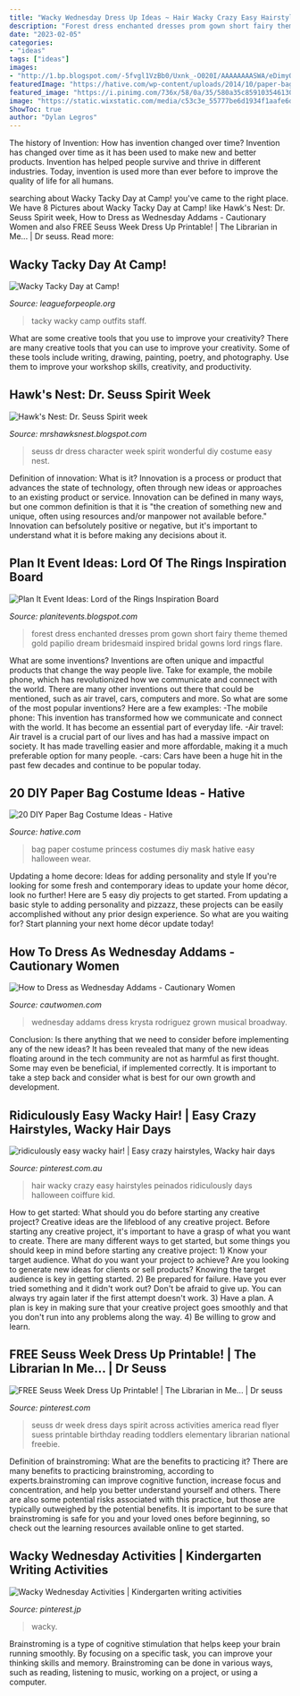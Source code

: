```yaml
---
title: "Wacky Wednesday Dress Up Ideas ~ Hair Wacky Crazy Easy Hairstyles Peinados Ridiculously Days Halloween Coiffure Kid"
description: "Forest dress enchanted dresses prom gown short fairy theme themed gold papilio dream bridesmaid inspired bridal gowns lord rings flare"
date: "2023-02-05"
categories:
- "ideas"
tags: ["ideas"]
images:
- "http://1.bp.blogspot.com/-5fvgl1VzBb0/Uxnk_-O020I/AAAAAAAASWA/eDimyQ6ek3M/s1600/dr+seuss+week+3.jpg"
featuredImage: "https://hative.com/wp-content/uploads/2014/10/paper-bag-costume-ideas/19-paper-bag-princess.jpg"
featured_image: "https://i.pinimg.com/736x/58/0a/35/580a35c859103546130e03fc7dcf3d1c.jpg"
image: "https://static.wixstatic.com/media/c53c3e_55777be6d1934f1aafe6dd1ea72cd76a~mv2_d_3289_4844_s_4_2.jpg/v1/fit/w_1000,h_1000,al_c,q_80/file.png"
ShowToc: true
author: "Dylan Legros"
---
```



The history of Invention: How has invention changed over time?
Invention has changed over time as it has been used to make new and better products. Invention has helped people survive and thrive in different industries. Today, invention is used more than ever before to improve the quality of life for all humans.

	

		
searching about Wacky Tacky Day at Camp! you've came to the right place. We have 8 Pictures about Wacky Tacky Day at Camp! like Hawk&#039;s Nest: Dr. Seuss Spirit week, How to Dress as Wednesday Addams - Cautionary Women and also FREE Seuss Week Dress Up Printable! | The Librarian in Me... | Dr seuss. Read more:
		
    
## Wacky Tacky Day At Camp!

<img loading=lazy src="https://static.wixstatic.com/media/c53c3e_55777be6d1934f1aafe6dd1ea72cd76a~mv2_d_3289_4844_s_4_2.jpg/v1/fit/w_1000,h_1000,al_c,q_80/file.png" onerror="this.onerror=null;this.src='https://tse3.mm.bing.net/th?id=OIP.QmuUHXhFehPpTdtshMJOBgHaK6&amp;pid=15.1';" alt="Wacky Tacky Day at Camp!">

_Source: leagueforpeople.org_

>tacky wacky camp outfits staff. 

	

What are some creative tools that you use to improve your creativity?
There are many creative tools that you can use to improve your creativity. Some of these tools include writing, drawing, painting, poetry, and photography. Use them to improve your workshop skills, creativity, and productivity.

    
## Hawk&#039;s Nest: Dr. Seuss Spirit Week

<img loading=lazy src="http://1.bp.blogspot.com/-5fvgl1VzBb0/Uxnk_-O020I/AAAAAAAASWA/eDimyQ6ek3M/s1600/dr+seuss+week+3.jpg" onerror="this.onerror=null;this.src='https://tse3.mm.bing.net/th?id=OIP.Qh3gI6XzH-rgLN04LhZDTAHaJ6&amp;pid=15.1';" alt="Hawk&#039;s Nest: Dr. Seuss Spirit week">

_Source: mrshawksnest.blogspot.com_

>seuss dr dress character week spirit wonderful diy costume easy nest. 

	

Definition of innovation: What is it?
Innovation is a process or product that advances the state of technology, often through new ideas or approaches to an existing product or service. Innovation can be defined in many ways, but one common definition is that it is "the creation of something new and unique, often using resources and/or manpower not available before." 
Innovation can befsolutely positive or negative, but it's important to understand what it is before making any decisions about it.

    
## Plan It Event Ideas: Lord Of The Rings Inspiration Board

<img loading=lazy src="http://www.weddinginspirasi.com/wp-content/uploads/2011/01/2011-forest-wedding-dress-papilio.jpg" onerror="this.onerror=null;this.src='https://tse4.mm.bing.net/th?id=OIP.JylloUrJ0GPajUXqax6ABAHaJ4&amp;pid=15.1';" alt="Plan It Event Ideas: Lord of the Rings Inspiration Board">

_Source: planitevents.blogspot.com_

>forest dress enchanted dresses prom gown short fairy theme themed gold papilio dream bridesmaid inspired bridal gowns lord rings flare. 

	

What are some inventions?
Inventions are often unique and impactful products that change the way people live. Take for example, the mobile phone, which has revolutionized how we communicate and connect with the world. There are many other inventions out there that could be mentioned, such as air travel, cars, computers and more. So what are some of the most popular inventions? Here are a few examples: 
-The mobile phone: This invention has transformed how we communicate and connect with the world. It has become an essential part of everyday life. 
-Air travel: Air travel is a crucial part of our lives and has had a massive impact on society. It has made travelling easier and more affordable, making it a much preferable option for many people. 
-cars: Cars have been a huge hit in the past few decades and continue to be popular today.

    
## 20 DIY Paper Bag Costume Ideas - Hative

<img loading=lazy src="https://hative.com/wp-content/uploads/2014/10/paper-bag-costume-ideas/19-paper-bag-princess.jpg" onerror="this.onerror=null;this.src='https://tse1.mm.bing.net/th?id=OIP.TOSh5LS-WSq5fPjx4NZtuAHaJ4&amp;pid=15.1';" alt="20 DIY Paper Bag Costume Ideas - Hative">

_Source: hative.com_

>bag paper costume princess costumes diy mask hative easy halloween wear. 

	

Updating a home decore: Ideas for adding personality and style
If you're looking for some fresh and contemporary ideas to update your home décor, look no further! Here are 5 easy diy projects to get started. From updating a basic style to adding personality and pizzazz, these projects can be easily accomplished without any prior design experience. So what are you waiting for? Start planning your next home décor update today!

    
## How To Dress As Wednesday Addams - Cautionary Women

<img loading=lazy src="http://2.bp.blogspot.com/-AKTe49dmwko/UmaR2Xmwd4I/AAAAAAAAAnc/TiSWCAtRz6M/s320/wedKrystaRodriguez.jpeg" onerror="this.onerror=null;this.src='https://tse1.mm.bing.net/th?id=OIP.1Mok774WktziEgrrqovriQAAAA&amp;pid=15.1';" alt="How to Dress as Wednesday Addams - Cautionary Women">

_Source: cautwomen.com_

>wednesday addams dress krysta rodriguez grown musical broadway. 

	

Conclusion: Is there anything that we need to consider before implementing any of the new ideas?
It has been revealed that many of the new ideas floating around in the tech community are not as harmful as first thought. Some may even be beneficial, if implemented correctly. It is important to take a step back and consider what is best for our own growth and development.

    
## Ridiculously Easy Wacky Hair! | Easy Crazy Hairstyles, Wacky Hair Days

<img loading=lazy src="https://i.pinimg.com/736x/73/e4/a4/73e4a4760e9cb957d2fd75de2285176c--waky-hair-day-ideas-for-kids-easy-wacky-hair-day-ideas.jpg" onerror="this.onerror=null;this.src='https://tse1.mm.bing.net/th?id=OIP.typXFOdsUBpQbAYSSghVlgHaNL&amp;pid=15.1';" alt="ridiculously easy wacky hair! | Easy crazy hairstyles, Wacky hair days">

_Source: pinterest.com.au_

>hair wacky crazy easy hairstyles peinados ridiculously days halloween coiffure kid. 

	

How to get started: What should you do before starting any creative project?
Creative ideas are the lifeblood of any creative project. Before starting any creative project, it's important to have a grasp of what you want to create. There are many different ways to get started, but some things you should keep in mind before starting any creative project: 1) Know your target audience. What do you want your project to achieve? Are you looking to generate new ideas for clients or sell products? Knowing the target audience is key in getting started. 2) Be prepared for failure. Have you ever tried something and it didn't work out? Don't be afraid to give up. You can always try again later if the first attempt doesn't work. 3) Have a plan. A plan is key in making sure that your creative project goes smoothly and that you don't run into any problems along the way. 4) Be willing to grow and learn.

    
## FREE Seuss Week Dress Up Printable! | The Librarian In Me... | Dr Seuss

<img loading=lazy src="https://i.pinimg.com/736x/fa/da/67/fada67e7466142a1b13399ffe516b450--dr-seuss-week-student-council.jpg?b=t" onerror="this.onerror=null;this.src='https://tse4.mm.bing.net/th?id=OIP.vtvDm_dYj2r5sosvBV_yYwHaFu&amp;pid=15.1';" alt="FREE Seuss Week Dress Up Printable! | The Librarian in Me... | Dr seuss">

_Source: pinterest.com_

>seuss dr week dress days spirit across activities america read flyer suess printable birthday reading toddlers elementary librarian national freebie. 

	

Definition of brainstroming: What are the benefits to practicing it?
There are many benefits to practicing brainstroming, according to experts.brainstroming can improve cognitive function, increase focus and concentration, and help you better understand yourself and others. There are also some potential risks associated with this practice, but those are typically outweighed by the potential benefits. It is important to be sure that brainstroming is safe for you and your loved ones before beginning, so check out the learning resources available online to get started.

    
## Wacky Wednesday Activities | Kindergarten Writing Activities

<img loading=lazy src="https://i.pinimg.com/736x/58/0a/35/580a35c859103546130e03fc7dcf3d1c.jpg" onerror="this.onerror=null;this.src='https://tse1.mm.bing.net/th?id=OIP.I7igV81J4Aa6GRC5zabgRQHaLH&amp;pid=15.1';" alt="Wacky Wednesday Activities | Kindergarten writing activities">

_Source: pinterest.jp_

>wacky. 

	

Brainstroming is a type of cognitive stimulation that helps keep your brain running smoothly. By focusing on a specific task, you can improve your thinking skills and memory. Brainstroming can be done in various ways, such as reading, listening to music, working on a project, or using a computer.

